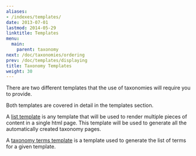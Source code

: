 ```yaml
---
aliases:
- /indexes/templates/
date: 2013-07-01
lastmod: 2014-05-29
linktitle: Templates
menu:
  main:
    parent: taxonomy
next: /doc/taxonomies/ordering
prev: /doc/templates/displaying
title: Taxonomy Templates
weight: 30
---
```


There are two different templates that the use of taxonomies will require you to provide.

Both templates are covered in detail in the templates section.

A [list template](/doc/templates/list/) is any template that will be used to render multiple pieces of
content in a single html page. This template will be used to generate
all the automatically created taxonomy pages.

A [taxonomy terms template](/doc/templates/terms/) is a template used to
generate the list of terms for a given template.

